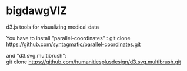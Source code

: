 # bigdawgVIZ
d3.js tools for visualizing medical data

You have to install "parallel-coordinates" : 
git clone https://github.com/syntagmatic/parallel-coordinates.git

and "d3.svg.multibrush":      
git clone https://github.com/humanitiesplusdesign/d3.svg.multibrush.git
